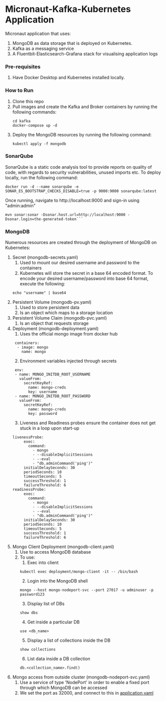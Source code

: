 # Micronaut-Kafka-Kubernetes Application
Micronaut application that uses:

1) MongoDB as data storage that is deployed on Kubernetes.
2) Kafka as a messaging service
3) A Fluentbit-Elasticsearch-Grafana stack for visualising application logs

### Pre-requisites

1) Have Docker Desktop and Kubernetes installed locally.

### How to Run

1) Clone this repo
2) Pull images and create the Kafka and Broker containers by running the following commands:
   ```
   cd kafka
   docker-compose up -d 
   ```
3) Deploy the MongoDB resources by running the following command:
   ```
   kubectl apply -f mongodb
   ```

### SonarQube

SonarQube is a static code analysis tool to provide reports on quality of code, with regards to security vulnerabilities, unused imports etc. To deploy locally, run the following command:
```
docker run -d --name sonarqube -e SONAR_ES_BOOTSTRAP_CHECKS_DISABLE=true -p 9000:9000 sonarqube:latest
```
Once running, navigate to http://localhost:9000 and sign-in using "admin:admin"

```
mvn sonar:sonar -Dsonar.host.url=http://localhost:9000 -Dsonar.login=the-generated-token```
```


### MongoDB

Numerous resources are created through the deployment of MongoDB on Kubernetes:

1) Secret (mongodb-secrets.yaml)
   1) Used to mount our desired username and password to the containers
   2) Kubernetes will store the secret in a base 64 encoded format. To encode your desired username/password into base 64 format, execute the following:
    ```
    echo "username" | base64
    ```
2) Persistent Volume (mongodb-pv.yaml)
   1) Used to store persistent data
   2) Is an object which maps to a storage location
3) Persistent Volume Claim (mongodb-pvc.yaml)
   1) Is an object that requests storage
4) Deployment (mongodb-deployment.yaml)
   1) Uses the official mongo image from docker hub
    ```
     containers:
      - image: mongo
        name: mongo
    ```
   2) Environment variables injected through secrets
    ```
     env:
     - name: MONGO_INITDB_ROOT_USERNAME
       valueFrom:
         secretKeyRef:
           name: mongo-creds
           key: username
     - name: MONGO_INITDB_ROOT_PASSWORD
       valueFrom:
         secretKeyRef:
           name: mongo-creds
           key: password
     ```
   3) Liveness and Readiness probes ensure the container does not get stuck in a loop upon start-up
     ```
     livenessProbe:
          exec:
            command:
              - mongo
              - --disableImplicitSessions
              - --eval
              - "db.adminCommand('ping')"
          initialDelaySeconds: 30
          periodSeconds: 10
          timeoutSeconds: 5
          successThreshold: 1
          failureThreshold: 6
     readinessProbe:
          exec:
            command:
              - mongo
              - --disableImplicitSessions
              - --eval
              - "db.adminCommand('ping')"
          initialDelaySeconds: 30
          periodSeconds: 10
          timeoutSeconds: 5
          successThreshold: 1
          failureThreshold: 6
     ```
5) Mongo Client Deployment (mongodb-client.yaml)
   1) Use to access MongoDB database
   2) To use:
      1) Exec into client
      ```
      kubectl exec deployment/mongo-client -it -- /bin/bash
      ```
      2) Login into the MongoDB shell
      ```
      mongo --host mongo-nodeport-svc --port 27017 -u adminuser -p password123
      ```
      3) Display list of DBs
      ```
      show dbs
      ```
      4) Get inside a particular DB
      ```
      use <db_name>
      ```
      5) Display a list of collections inside the DB
      ```
      show collections
      ```
      6) List data inside a DB collection
      ```
      db.<collection_name>.find()
      ```
6) Mongo access from outside cluster (mongodb-nodeport-svc.yaml)
   1) Use a service of type 'NodePort' in order to enable a fixed port through which MongoDB can be accessed
   2) We set the port as 32000, and connect to this in [application.yaml](src/main/resources/application.yml)
      